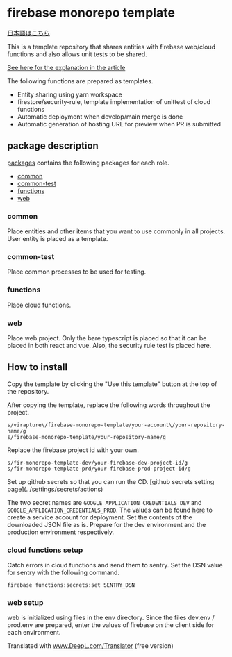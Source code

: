 # firebase monorepo template

[日本語はこちら](./tree/main/README-ja.md)

This is a template repository that shares entities with firebase web/cloud functions and also allows unit tests to be shared.

[See here for the explanation in the article](https://qiita.com/mogmet/fafe7c58cb7649cf1b36)

The following functions are prepared as templates.

- Entity sharing using yarn workspace
- firestore/security-rule, template implementation of unittest of cloud functions
- Automatic deployment when develop/main merge is done
- Automatic generation of hosting URL for preview when PR is submitted

## package description

[packages](./tree/main/packages) contains the following packages for each role.

- [common](./tree/main/packages/common)
- [common-test](./tree/main/packages/common-test)
- [functions](./tree/main/packages/functions)
- [web](./tree/main/packages/web)

### common

Place entities and other items that you want to use commonly in all projects.
User entity is placed as a template.

### common-test

Place common processes to be used for testing.

### functions

Place cloud functions.

### web

Place web project.
Only the bare typescript is placed so that it can be placed in both react and vue.
Also, the security rule test is placed here.

## How to install

Copy the template by clicking the "Use this template" button at the top of the repository.

After copying the template, replace the following words throughout the project.

```
s/virapture\/firebase-monorepo-template/your-account\/your-repository-name/g
s/firebase-monorepo-template/your-repository-name/g
```

Replace the firebase project id with your own.
```
s/fir-monorepo-template-dev/your-firebase-dev-project-id/g
s/fir-monorepo-template-prd/your-firebase-prod-project-id/g
```

Set up github secrets so that you can run the CD.
[github secrets setting page](. /settings/secrets/actions)

The two secret names are `GOOGLE_APPLICATION_CREDENTIALS_DEV` and `GOOGLE_APPLICATION_CREDENTIALS_PROD`.
The values can be found [here](https://cloud.google.com/docs/authentication/getting-started) to create a service account for deployment.
Set the contents of the downloaded JSON file as is.
Prepare for the dev environment and the production environment respectively.

### cloud functions setup

Catch errors in cloud functions and send them to sentry.
Set the DSN value for sentry with the following command.

```shell
firebase functions:secrets:set SENTRY_DSN
````

### web setup

web is initialized using files in the env directory.
Since the files dev.env / prod.env are prepared, enter the values of firebase on the client side for each environment.

Translated with www.DeepL.com/Translator (free version)